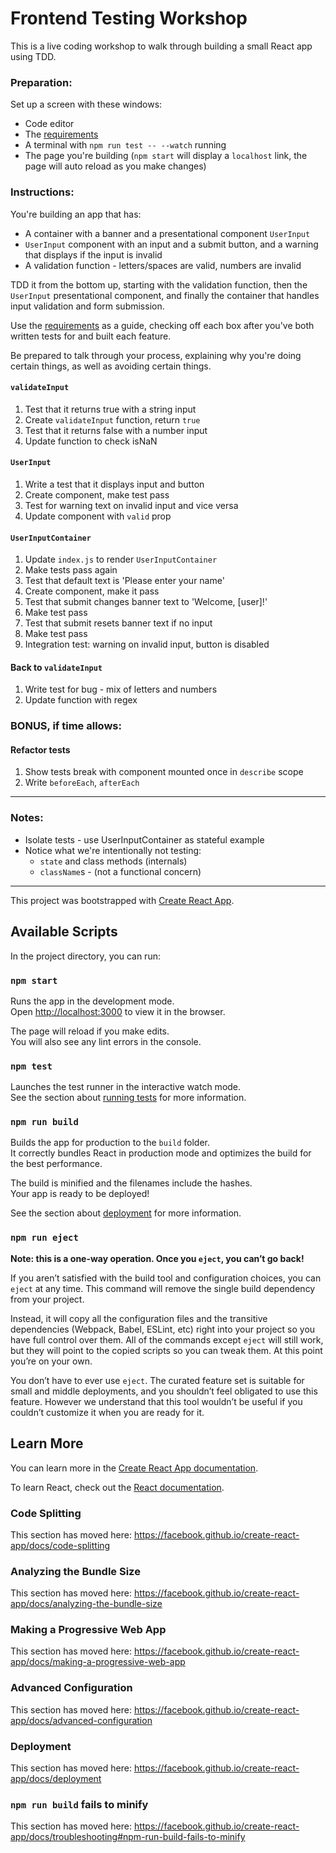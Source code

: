 # Frontend Testing Workshop

This is a live coding workshop to walk through building a small React app using TDD.

### Preparation:

Set up a screen with these windows:

- Code editor
- The [requirements][1]
- A terminal with `npm run test -- --watch` running
- The page you're building (`npm start` will display a `localhost` link, the page will auto reload as you make changes)

### Instructions:

You're building an app that has:

- A container with a banner and a presentational component `UserInput`
- `UserInput` component with an input and a submit button, and a warning that displays if the input is invalid
- A validation function - letters/spaces are valid, numbers are invalid

TDD it from the bottom up, starting with the validation function, then the `UserInput` presentational component, and finally the container that handles input validation and form submission.

Use the [requirements][1] as a guide, checking off each box after you've both written tests for and built each feature.

Be prepared to talk through your process, explaining why you're doing certain things, as well as avoiding certain things.

#### `validateInput`

1. Test that it returns true with a string input
2. Create `validateInput` function, return `true`
3. Test that it returns false with a number input
4. Update function to check isNaN

#### `UserInput`

1. Write a test that it displays input and button
2. Create component, make test pass
3. Test for warning text on invalid input and vice versa
4. Update component with `valid` prop

#### `UserInputContainer`

1. Update `index.js` to render `UserInputContainer`
2. Make tests pass again
3. Test that default text is 'Please enter your name'
4. Create component, make it pass
5. Test that submit changes banner text to 'Welcome, [user]!'
6. Make test pass
7. Test that submit resets banner text if no input
8. Make test pass
9. Integration test: warning on invalid input, button is disabled

#### Back to `validateInput`

1. Write test for bug - mix of letters and numbers
2. Update function with regex

### BONUS, if time allows:

#### Refactor tests

1. Show tests break with component mounted once in `describe` scope
2. Write `beforeEach`, `afterEach`

---

### Notes:

- Isolate tests - use UserInputContainer as stateful example
- Notice what we're intentionally not testing:
  - `state` and class methods (internals)
  - `className`s - (not a functional concern)

---

[1]: https://github.com/helloitsjoe/testing-workshop/issues/3

This project was bootstrapped with [Create React App](https://github.com/facebook/create-react-app).

## Available Scripts

In the project directory, you can run:

### `npm start`

Runs the app in the development mode.<br>
Open [http://localhost:3000](http://localhost:3000) to view it in the browser.

The page will reload if you make edits.<br>
You will also see any lint errors in the console.

### `npm test`

Launches the test runner in the interactive watch mode.<br>
See the section about [running tests](https://facebook.github.io/create-react-app/docs/running-tests) for more information.

### `npm run build`

Builds the app for production to the `build` folder.<br>
It correctly bundles React in production mode and optimizes the build for the best performance.

The build is minified and the filenames include the hashes.<br>
Your app is ready to be deployed!

See the section about [deployment](https://facebook.github.io/create-react-app/docs/deployment) for more information.

### `npm run eject`

**Note: this is a one-way operation. Once you `eject`, you can’t go back!**

If you aren’t satisfied with the build tool and configuration choices, you can `eject` at any time. This command will remove the single build dependency from your project.

Instead, it will copy all the configuration files and the transitive dependencies (Webpack, Babel, ESLint, etc) right into your project so you have full control over them. All of the commands except `eject` will still work, but they will point to the copied scripts so you can tweak them. At this point you’re on your own.

You don’t have to ever use `eject`. The curated feature set is suitable for small and middle deployments, and you shouldn’t feel obligated to use this feature. However we understand that this tool wouldn’t be useful if you couldn’t customize it when you are ready for it.

## Learn More

You can learn more in the [Create React App documentation](https://facebook.github.io/create-react-app/docs/getting-started).

To learn React, check out the [React documentation](https://reactjs.org/).

### Code Splitting

This section has moved here: https://facebook.github.io/create-react-app/docs/code-splitting

### Analyzing the Bundle Size

This section has moved here: https://facebook.github.io/create-react-app/docs/analyzing-the-bundle-size

### Making a Progressive Web App

This section has moved here: https://facebook.github.io/create-react-app/docs/making-a-progressive-web-app

### Advanced Configuration

This section has moved here: https://facebook.github.io/create-react-app/docs/advanced-configuration

### Deployment

This section has moved here: https://facebook.github.io/create-react-app/docs/deployment

### `npm run build` fails to minify

This section has moved here: https://facebook.github.io/create-react-app/docs/troubleshooting#npm-run-build-fails-to-minify
